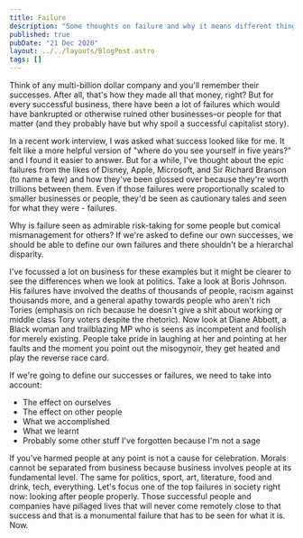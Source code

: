 ```yaml
---
title: Failure
description: "Some thoughts on failure and why it means different things for different people."
published: true
pubDate: "21 Dec 2020"
layout: ../../layouts/BlogPost.astro
tags: []
---
```


Think of any multi-billion dollar company and you'll remember their successes. After all, that's how they made all that money, right? But for every successful business, there have been a lot of failures which would have bankrupted or otherwise ruined other businesses–or people for that matter (and they probably have but why spoil a successful capitalist story).

In a recent work interview, I was asked what success looked like for me. It felt like a more helpful version of "where do you see yourself in five years?" and I found it easier to answer. But for a while, I've thought about the epic failures from the likes of Disney, Apple, Microsoft, and Sir Richard Branson (to name a few) and how they've been glossed over because they're worth trillions between them. Even if those failures were proportionally scaled to smaller businesses or people, they'd be seen as cautionary tales and seen for what they were - failures.

Why is failure seen as admirable risk-taking for some people but comical mismanagement for others? If we're asked to define our own successes, we should be able to define our own failures and there shouldn't be a hierarchal disparity.

I've focussed a lot on business for these examples but it might be clearer to see the differences when we look at politics. Take a look at Boris Johnson. His failures have involved the deaths of thousands of people, racism against thousands more, and a general apathy towards people who aren't rich Tories (emphasis on rich because he doesn't give a shit about working or middle class Tory voters despite the rhetoric). Now look at Diane Abbott, a Black woman and trailblazing MP who is seens as incompetent and foolish for merely existing. People take pride in laughing at her and pointing at her faults and the moment you point out the misogynoir, they get heated and play the reverse race card.

If we're going to define our successes or failures, we need to take into account:

- The effect on ourselves
- The effect on other people
- What we accomplished
- What we learnt
- Probably some other stuff I've forgotten because I'm not a sage

If you've harmed people at any point is not a cause for celebration. Morals cannot be separated from business because business involves people at its fundamental level. The same for politics, sport, art, literature, food and drink, tech, everything. Let's focus one of the top failures in society right now: looking after people properly. Those successful people and companies have pillaged lives that will never come remotely close to that success and that is a monumental failure that has to be seen for what it is. Now.
